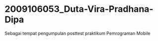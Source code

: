 # 2009106053_Duta-Vira-Pradhana-Dipa
Sebagai tempat pengumpulan posttest praktikum Pemrograman Mobile

